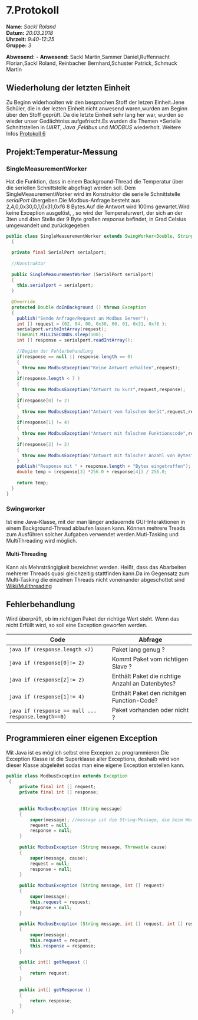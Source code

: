 # 7.Protokoll  
  
  **Name**:  *Sackl Roland*  
  **Datum:** *20.03.2018*  
  **Uhrzeit:** *9:40-12:25*  
  **Gruppe:** *3*  
  
  **Abwesend:**  -
  **Anwesend:**  Sackl Martin,Sammer Daniel,Ruffennacht Florian,Sackl Roland, Reinbacher Bernhard,Schuster Patrick, Schmuck Martin    
  
 ## Wiederholung der letzten Einheit
 Zu Beginn widerhoolten wir den besprochen Stoff der letzen Einheit.Jene Schüler, die in der lezten Einheit nicht anwesend waren,wurden am Beginn über den Stoff geprüft. Da die letzte Einheit sehr lang her war, wurden so wieder unser Gedächtniss aufgefrischt.Es wurden die Themen *Serielle Schnittstellen in *UART*, *Java* ,*Feldbus* und *MODBUS* wiederholt. Weitere Infos [Protokoll 6](https://github.com/HTLMechatronics/m14-la1-sx/blob/sacrom14/sacrom14/LaborprotokollUE6.md)


## Projekt:Temperatur-Messung  
### SingleMeasurementWorker  
Hat die Funktion, dass in einem Background-Thread die Temperatur über die seriellen Schnittstelle abgefragt werden soll.
Dem SingleMeasurementWorker wird im Konstruktor die serielle Schnittstelle *serialPort* übergeben.Die Modbus-Anfrage besteht aus 2,4,0,0x30,0,1,0x31,0xf6 8 Bytes.Auf die Antwort wird 100ms gewartet.Wird keine Exception ausgelöst, , so wird der Temperaturwert, der sich an der 3ten und 4ten Stelle der 9 Byte großen *response* befindet, in Grad Celsius umgewandelt und zurückgegeben

```java
public class SingleMeasurementWorker extends SwingWorker<Double, String> 
  {

  private final SerialPort serialport;
  
  //Konstruktor
  
  public SingleMeasurementWorker (SerialPort serialport)
  {
    this.serialport = serialport;
  }
  
  @Override
  protected Double doInBackground () throws Exception
  {
    publish("Sende Anfrage/Request an Modbus Server");
    int [] request = {02, 04, 00, 0x30, 00, 01, 0x31, 0xf6 };
    serialport.writeIntArray(request);
    TimeUnit.MILLISECONDS.sleep(100);
    int [] response = serialport.readIntArray();
    
    //Beginn der Fehlerbehandlung
    if(response == null || response.length == 0) 
    {
      throw new ModbusException("Keine Antwort erhalten",request);
    }
    if(response.length < 7 ) 
    {
      throw new ModbusException("Antwort zu kurz",request,response);
    }
    if(response[0] != 2) 
    {
      throw new ModbusException("Antwort vom falschem Gerät",request,response);
    }
    if(response[1] != 4) 
    {
      throw new ModbusException("Antwort mit falschem Funktionscode",request,response);
    }
    if(response[2] != 2) 
    {
      throw new ModbusException("Antwort mit falscher Anzahl von Bytes",request,response);
    }
    publish("Response mit " + response.length + "Bytes eingetroffen");
    double temp = (response[3] *256.0 + response[4]) / 256.0;
    
    return temp;
  }
}
```  


### Swingworker  
Ist eine Java-Klasse, mit der man länger andauernde GUI-Interaktionen in einem Background-Thread ablaufen lassen kann. Können mehrere Treads zum Ausführen solcher Aufgaben verwendet werden.Muti-Tasking und MultiThreading wird möglich. 
#### Multi-Threading  
Kann als Mehrsträngigkeit bezeichnet werden. Heißt, dass das Abarbeiten mehrerer Threads quasi gleichzeitig stattfinden kann.Da im Gegensatz zum Multi-Tasking die einzelnen Threads nicht voneinander abgeschottet sind
[Wiki/Mulithreading](https://de.wikipedia.org/wiki/Multithreading)  


## Fehlerbehandlung
Wird überprüft, ob im richtigen Paket der richtige Wert steht. Wenn das nicht Erfüllt wird, so soll eine Exception geworfen werden.  


Code | Abfrage  
--- | ---  
```java if (response.length <7) ``` |  Paket lang genug ?
```java if (response[0]!= 2) ``` |  Kommt Paket vom richtigen Slave ?
```java if (response[2]!= 2) ``` |  Enthält Paket die richtige Anzahl an Datenbytes?
```java if (response[1]!= 4) ``` |  Enthält Paket den richitgen Function-Code?
```java if (response == null ... response.length==0) ``` | Paket vorhanden oder nicht ? 



## Programmieren einer eigenen Exception  
Mit Java ist es möglich selbst eine Excepion zu programmieren.Die Exception Klasse ist die Superklasse aller Exceptions, deshalb wird von dieser Klasse abgeleitet sodas man eine eigene Exception erstellen kann.

```java
public class ModbusException extends Exception
 {
     private final int [] request;
     private final int [] response;
 
 
     public ModbusException (String message) 
     {
         super(message); //message ist die String-Message, die beim Werfen der Exception eingegeben werden muss
         request = null;
         response = null;
     }
   
     public ModbusException (String message, Throwable cause) 
     {
         super(message, cause);
         request = null;
         response = null;
     }
     
     public ModbusException (String message, int [] request) 
     {
         super(message);
         this.request = request;
         response = null;
     }
     
     public ModbusException (String message, int [] request, int [] response) 
     {
         super(message);
         this.request = request;
         this.response = response;
     }
  
     public int[] getRequest () 
     {
         return request;
     }
  
     public int[] getResponse () 
     {
         return response;
     }     
  }
```



